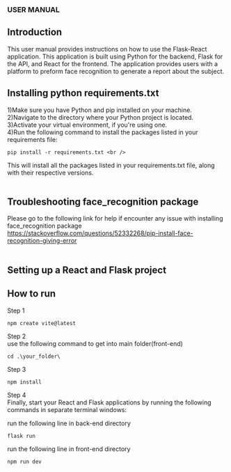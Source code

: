 ### USER MANUAL <br />
## Introduction
This user manual provides instructions on how to use the Flask-React application.
This application is built using Python for the backend, Flask for the API, and React for the frontend. 
The application provides users with a platform to preform face recognition to generate a report about the subject.

## Installing python requirements.txt <br />
1)Make sure you have Python and pip installed on your machine.  <br />
2)Navigate to the directory where your Python project is located. <br />
3)Activate your virtual environment, if you're using one. <br />
4)Run the following command to install the packages listed in your requirements file: <br />
```
pip install -r requirements.txt <br />
```
This will install all the packages listed in your requirements.txt file, along with their respective versions. <br />
<br />
## Troubleshooting face_recognition package
Please go to the following link for help if encounter any issue with installing face_recognition package<br />
https://stackoverflow.com/questions/52332268/pip-install-face-recognition-giving-error <br />
<br />

## Setting up a React and Flask project

## How to run
Step 1 <br />
```
npm create vite@latest
```
Step 2 <br />
use the following command to get into main folder(front-end)<br />
```
cd .\your_folder\
```
Step 3<br />
```
npm install
```

Step 4 <br />
Finally, start your React and Flask applications by running the following commands in separate terminal windows:

run the following line in back-end directory<br />
```
flask run
```
run the following line in front-end directory<br />
```
npm run dev
```

